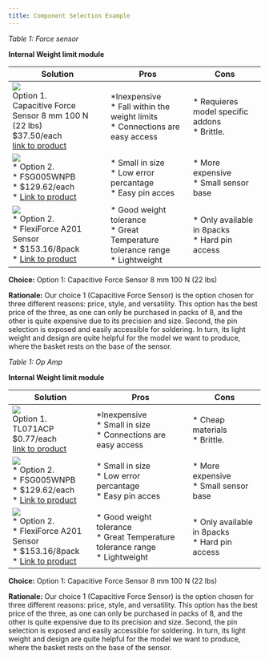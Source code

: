 ```yaml
---
title: Component Selection Example
---
```




*Table 1: Force sensor*

**Internal Weight limit module**

| **Solution**                                                                                                                                                                                      | **Pros**                                                                                                                                    | **Cons**                                                                                            |
| ------------------------------------------------------------------------------------------------------------------------------------------------------------------------------------------------- | ------------------------------------------------------------------------------------------------------------------------------------------- | --------------------------------------------------------------------------------------------------- |
| ![](https://www.robotshop.com/cdn/shop/files/capacitive-force-sensor-8-mm-100-n-22-lbs.webp?v=1720520354&width=500)<br>Option 1.<br> Capacitive Force Sensor 8 mm 100 N (22 lbs)<br>$37.50/each<br>[link to product](https://www.robotshop.com/products/capacitive-force-sensor-8-mm-100-n-22-lbs?srsltid=AfmBOor19xwTwwhdVJn0yiEShylPY2O0GjxZPYAcsRH4sPB03Ol_urBEaN4)                 | \*Inexpensive<br>\* Fall within the weight limits<br>\* Connections are easy access                                               | \* Requieres model specific addons<br>\* Brittle. |
| ![](https://www.mouser.com/images/honeywell/lrg/FSG.jpg)<br>\* Option 2. <br>\* FSG005WNPB <br>\* $129.62/each <br>\* [Link to product](https://www.tti.com/content/ttiinc/en/apps/part-detail.html?partsNumber=FSG005WNPB&mfgShortname=HON&srsltid=AfmBOoqxZRMXxUbu3haqkQcgSzEY6cKdgm8rqvCJfbez0ZP6yMrMC1ZgK2Q) | \* Small in size <br>\* Low error percantage <br> \* Easy pin acces | * More expensive <br>\* Small sensor base                                                       |
| ![](https://www.tekscan.com/sites/default/files/a201-main.jpg)<br>\* Option 2. <br>\* FlexiForce A201 Sensor <br>\* $153.16/8pack <br>\* [Link to product](https://www.tekscan.com/products-solutions/force-sensors/a201?utm_source=google&utm_medium=cpc&utm_campaign=shopping&utm_term=flexi&srsltid=AfmBOop3h7dcBe6WylGcv82oo1NJw9CDjoKWqct8cF7wpX0699rHpx7Y9GM&v=290) | \* Good weight tolerance <br>\* Great Temperature tolerance range <br> \* Lightweight | * Only available in 8packs <br>\* Hard pin access                                                       |

**Choice:** Option 1: Capacitive Force Sensor 8 mm 100 N (22 lbs)

**Rationale:** Our choice 1 (Capacitive Force Sensor) is the option chosen for three different reasons: price, style, and versatility. This option has the best price of the three, as one can only be purchased in packs of 8, and the other is quite expensive due to its precision and size. Second, the pin selection is exposed and easily accessible for soldering. In turn, its light weight and design are quite helpful for the model we want to produce, where the basket rests on the base of the sensor.



*Table 1: Op Amp*

**Internal Weight limit module**

| **Solution**                                                                                                                                                                                      | **Pros**                                                                                                                                    | **Cons**                                                                                            |
| ------------------------------------------------------------------------------------------------------------------------------------------------------------------------------------------------- | ------------------------------------------------------------------------------------------------------------------------------------------- | --------------------------------------------------------------------------------------------------- |
| ![](https://mm.digikey.com/Volume0/opasdata/d220001/medias/images/6222/296%7E4040082%7EP%7E8.jpg?hidebanner=true)<br>Option 1.<br> TL071ACP <br>$0.77/each<br>[link to product](https://www.digikey.com/en/products/detail/texas-instruments/TL071ACP/378370?gclsrc=aw.ds&gad_source=1&gad_campaignid=17336967819&gclid=EAIaIQobChMI48Xjv4G3kAMVjSzUAR2Uuil2EAQYASABEgJU-_D_BwE)                 | \*Inexpensive<br>\* Small in size <br>\* Connections are easy access                                               | \* Cheap materials <br>\* Brittle. |
| ![](https://www.mouser.com/images/honeywell/lrg/FSG.jpg)<br>\* Option 2. <br>\* FSG005WNPB <br>\* $129.62/each <br>\* [Link to product](https://www.tti.com/content/ttiinc/en/apps/part-detail.html?partsNumber=FSG005WNPB&mfgShortname=HON&srsltid=AfmBOoqxZRMXxUbu3haqkQcgSzEY6cKdgm8rqvCJfbez0ZP6yMrMC1ZgK2Q) | \* Small in size <br>\* Low error percantage <br> \* Easy pin acces | * More expensive <br>\* Small sensor base                                                       |
| ![](https://www.tekscan.com/sites/default/files/a201-main.jpg)<br>\* Option 2. <br>\* FlexiForce A201 Sensor <br>\* $153.16/8pack <br>\* [Link to product](https://www.tekscan.com/products-solutions/force-sensors/a201?utm_source=google&utm_medium=cpc&utm_campaign=shopping&utm_term=flexi&srsltid=AfmBOop3h7dcBe6WylGcv82oo1NJw9CDjoKWqct8cF7wpX0699rHpx7Y9GM&v=290) | \* Good weight tolerance <br>\* Great Temperature tolerance range <br> \* Lightweight | * Only available in 8packs <br>\* Hard pin access                                                       |

**Choice:** Option 1: Capacitive Force Sensor 8 mm 100 N (22 lbs)

**Rationale:** Our choice 1 (Capacitive Force Sensor) is the option chosen for three different reasons: price, style, and versatility. This option has the best price of the three, as one can only be purchased in packs of 8, and the other is quite expensive due to its precision and size. Second, the pin selection is exposed and easily accessible for soldering. In turn, its light weight and design are quite helpful for the model we want to produce, where the basket rests on the base of the sensor.

